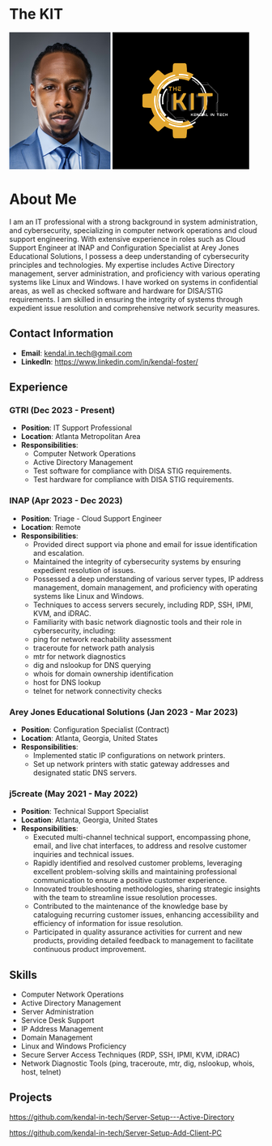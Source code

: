# The KIT

<img src="https://github.com/kendal-in-tech/thekit/blob/main/IMG_2391.jpg" alt="Profile Picture" width="200"/> <img src="https://github.com/kendal-in-tech/thekit/blob/main/2.png" alt="Profile Picture" width="270"/>

# About Me

I am an IT professional with a strong background in system administration, and cybersecurity, specializing in computer network operations and cloud support engineering. With extensive experience in roles such as Cloud Support Engineer at INAP and Configuration Specialist at Arey Jones Educational Solutions, I possess a deep understanding of cybersecurity principles and technologies. My expertise includes Active Directory management, server administration, and proficiency with various operating systems like Linux and Windows. I have worked on systems in confidential areas, as well as checked software and hardware for DISA/STIG requirements. I am skilled in ensuring the integrity of systems through expedient issue resolution and comprehensive network security measures.

## Contact Information
- **Email**: kendal.in.tech@gmail.com
- **LinkedIn**: https://www.linkedin.com/in/kendal-foster/

## Experience

### GTRI (Dec 2023 - Present)
- **Position**: IT Support Professional
- **Location**: Atlanta Metropolitan Area
- **Responsibilities**:
  - Computer Network Operations
  - Active Directory Management
  - Test software for compliance with DISA STIG requirements.
  - Test hardware for compliance with DISA STIG requirements.

### INAP (Apr 2023 - Dec 2023)
- **Position**: Triage - Cloud Support Engineer
- **Location**: Remote
- **Responsibilities**:
  - Provided direct support via phone and email for issue identification and escalation.
  - Maintained the integrity of cybersecurity systems by ensuring expedient resolution of issues.
  - Possessed a deep understanding of various server types, IP address management, domain management, and proficiency with operating systems like Linux and Windows.
  - Techniques to access servers securely, including RDP, SSH, IPMI, KVM, and iDRAC.
  - Familiarity with basic network diagnostic tools and their role in cybersecurity, including:
  - ping for network reachability assessment
  - traceroute for network path analysis
  - mtr for network diagnostics
  - dig and nslookup for DNS querying
  - whois for domain ownership identification
  - host for DNS lookup
  - telnet for network connectivity checks

### Arey Jones Educational Solutions (Jan 2023 - Mar 2023)
- **Position**: Configuration Specialist (Contract)
- **Location**: Atlanta, Georgia, United States
- **Responsibilities**:
  - Implemented static IP configurations on network printers.
  - Set up network printers with static gateway addresses and designated static DNS servers.

### j5create (May 2021 - May 2022)
- **Position**: Technical Support Specialist
- **Location**: Atlanta, Georgia, United States
- **Responsibilities**:
  - Executed multi-channel technical support, encompassing phone, email, and live chat interfaces, to address and resolve customer inquiries and technical issues.
  - Rapidly identified and resolved customer problems, leveraging excellent problem-solving skills and maintaining professional communication to ensure a positive customer experience.
  - Innovated troubleshooting methodologies, sharing strategic insights with the team to streamline issue resolution processes.
  - Contributed to the maintenance of the knowledge base by cataloguing recurring customer issues, enhancing accessibility and efficiency of information for issue resolution.
  - Participated in quality assurance activities for current and new products, providing detailed feedback to management to facilitate continuous product improvement.

## Skills
- Computer Network Operations
- Active Directory Management
- Server Administration
- Service Desk Support
- IP Address Management
- Domain Management
- Linux and Windows Proficiency
- Secure Server Access Techniques (RDP, SSH, IPMI, KVM, iDRAC)
- Network Diagnostic Tools (ping, traceroute, mtr, dig, nslookup, whois, host, telnet)

## Projects

https://github.com/kendal-in-tech/Server-Setup---Active-Directory

https://github.com/kendal-in-tech/Server-Setup-Add-Client-PC
